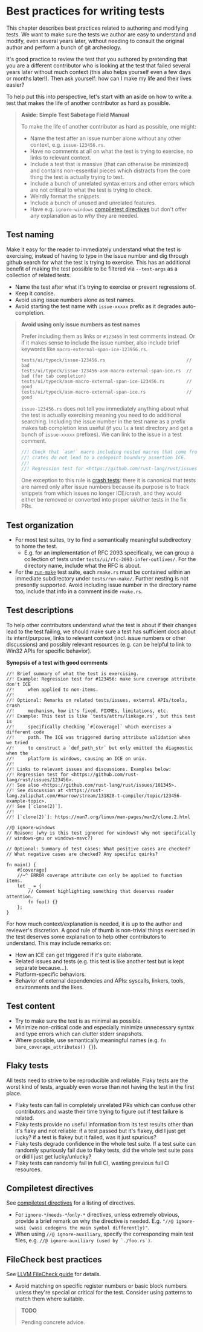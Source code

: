 # Best practices for writing tests

This chapter describes best practices related to authoring and modifying tests.
We want to make sure the tests we author are easy to understand and modify, even
several years later, without needing to consult the original author and perform
a bunch of git archeology.

It's good practice to review the test that you authored by pretending that you
are a different contributor who is looking at the test that failed several years
later without much context (this also helps yourself even a few days or months
later!). Then ask yourself: how can I make my life and their lives easier?

To help put this into perspective, let's start with an aside on how to write a
test that makes the life of another contributor as hard as possible.

> **Aside: Simple Test Sabotage Field Manual**
>
> To make the life of another contributor as hard as possible, one might:
>
> - Name the test after an issue number alone without any other context, e.g.
>   `issue-123456.rs`.
> - Have no comments at all on what the test is trying to exercise, no links to
>   relevant context.
> - Include a test that is massive (that can otherwise be minimized) and
>   contains non-essential pieces which distracts from the core thing the test
>   is actually trying to test.
> - Include a bunch of unrelated syntax errors and other errors which are not
>   critical to what the test is trying to check.
> - Weirdly format the snippets.
> - Include a bunch of unused and unrelated features.
> - Have e.g. `ignore-windows` [compiletest directives] but don't offer any
>   explanation as to *why* they are needed.

## Test naming

Make it easy for the reader to immediately understand what the test is
exercising, instead of having to type in the issue number and dig through github
search for what the test is trying to exercise. This has an additional benefit
of making the test possible to be filtered via `--test-args` as a collection of
related tests.

- Name the test after what it's trying to exercise or prevent regressions of.
- Keep it concise.
- Avoid using issue numbers alone as test names.
- Avoid starting the test name with `issue-xxxxx` prefix as it degrades
  auto-completion.

> **Avoid using only issue numbers as test names**
>
> Prefer including them as links or `#123456` in test comments instead. Or if it
> makes sense to include the issue number, also include brief keywords like
> `macro-external-span-ice-123956.rs`.
>
> ```text
> tests/ui/typeck/issue-123456.rs                              // bad
> tests/ui/typeck/issue-123456-asm-macro-external-span-ice.rs  // bad (for tab completion)
> tests/ui/typeck/asm-macro-external-span-ice-123456.rs        // good
> tests/ui/typeck/asm-macro-external-span-ice.rs               // good
> ```
>
> `issue-123456.rs` does not tell you immediately anything about what the test
> is actually exercising meaning you need to do additional searching. Including
> the issue number in the test name as a prefix makes tab completion less useful
> (if you `ls` a test directory and get a bunch of `issue-xxxxx` prefixes). We
> can link to the issue in a test comment.
>
> ```rs
> //! Check that `asm!` macro including nested macros that come from external
> //! crates do not lead to a codepoint boundary assertion ICE.
> //!
> //! Regression test for <https://github.com/rust-lang/rust/issues/123456>.
> ```
>
> One exception to this rule is [crash tests]: there it is canonical that
> tests are named only after issue numbers because its purpose is to track
> snippets from which issues no longer ICE/crash, and they would either be
> removed or converted into proper ui/other tests in the fix PRs.

## Test organization

- For most test suites, try to find a semantically meaningful subdirectory to
  home the test.
    - E.g. for an implementation of RFC 2093 specifically, we can group a
      collection of tests under `tests/ui/rfc-2093-infer-outlives/`. For the
      directory name, include what the RFC is about.
- For the [`run-make`] test suite, each `rmake.rs` must be contained within an
  immediate subdirectory under `tests/run-make/`. Further nesting is not
  presently supported. Avoid including issue number in the directory name too,
  include that info in a comment inside `rmake.rs`.

## Test descriptions

To help other contributors understand what the test is about if their changes
lead to the test failing, we should make sure a test has sufficient docs about
its intent/purpose, links to relevant context (incl. issue numbers or other
discussions) and possibly relevant resources (e.g. can be helpful to link to
Win32 APIs for specific behavior).

**Synopsis of a test with good comments**

```rust,ignore
//! Brief summary of what the test is exercising.
//! Example: Regression test for #123456: make sure coverage attribute don't ICE
//!     when applied to non-items.
//!
//! Optional: Remarks on related tests/issues, external APIs/tools, crash
//!     mechanism, how it's fixed, FIXMEs, limitations, etc.
//! Example: This test is like `tests/attrs/linkage.rs`, but this test is
//!     specifically checking `#[coverage]` which exercises a different code
//!     path. The ICE was triggered during attribute validation when we tried
//!     to construct a `def_path_str` but only emitted the diagnostic when the
//!     platform is windows, causing an ICE on unix.
//!
//! Links to relevant issues and discussions. Examples below:
//! Regression test for <https://github.com/rust-lang/rust/issues/123456>.
//! See also <https://github.com/rust-lang/rust/issues/101345>.
//! See discussion at <https://rust-lang.zulipchat.com/#narrow/stream/131828-t-compiler/topic/123456-example-topic>.
//! See [`clone(2)`].
//!
//! [`clone(2)`]: https://man7.org/linux/man-pages/man2/clone.2.html

//@ ignore-windows
// Reason: (why is this test ignored for windows? why not specifically
// windows-gnu or windows-msvc?)

// Optional: Summary of test cases: What positive cases are checked?
// What negative cases are checked? Any specific quirks?

fn main() {
    #[coverage]
    //~^ ERROR coverage attribute can only be applied to function items.
    let _ = {
        // Comment highlighting something that deserves reader attention.
        fn foo() {}
    };
}
```

For how much context/explanation is needed, it is up to the author and
reviewer's discretion. A good rule of thumb is non-trivial things exercised in
the test deserves some explanation to help other contributors to understand.
This may include remarks on:

- How an ICE can get triggered if it's quite elaborate.
- Related issues and tests (e.g. this test is like another test but is kept
  separate because...).
- Platform-specific behaviors.
- Behavior of external dependencies and APIs: syscalls, linkers, tools,
  environments and the likes.

## Test content

- Try to make sure the test is as minimal as possible.
- Minimize non-critical code and especially minimize unnecessary syntax and type
  errors which can clutter stderr snapshots.
- Where possible, use semantically meaningful names (e.g. `fn
  bare_coverage_attributes() {}`).

## Flaky tests

All tests need to strive to be reproducible and reliable. Flaky tests are the
worst kind of tests, arguably even worse than not having the test in the first
place.

- Flaky tests can fail in completely unrelated PRs which can confuse other
  contributors and waste their time trying to figure out if test failure is
  related.
- Flaky tests provide no useful information from its test results other than
  it's flaky and not reliable: if a test passed but it's flakey, did I just get
  lucky? if a test is flakey but it failed, was it just spurious?
- Flaky tests degrade confidence in the whole test suite. If a test suite can
  randomly spuriously fail due to flaky tests, did the whole test suite pass or
  did I just get lucky/unlucky?
- Flaky tests can randomly fail in full CI, wasting previous full CI resources.

## Compiletest directives

See [compiletest directives] for a listing of directives.

- For `ignore-*`/`needs-*`/`only-*` directives, unless extremely obvious,
  provide a brief remark on why the directive is needed. E.g. `"//@ ignore-wasi
  (wasi codegens the main symbol differently)"`.
- When using `//@ ignore-auxiliary`, specify the corresponding main test files,
  e.g. ``//@ ignore-auxiliary (used by `./foo.rs`)``.

## FileCheck best practices

See [LLVM FileCheck guide][FileCheck] for details.

- Avoid matching on specific register numbers or basic block numbers unless
  they're special or critical for the test. Consider using patterns to match
  them where suitable.

> **TODO**
>
> Pending concrete advice.

[compiletest]: ./compiletest.md
[compiletest directives]: ./directives.md
[`run-make`]: ./compiletest.md#run-make-tests
[FileCheck]: https://llvm.org/docs/CommandGuide/FileCheck.html
[crash tests]: ./compiletest.md#crash-tests
